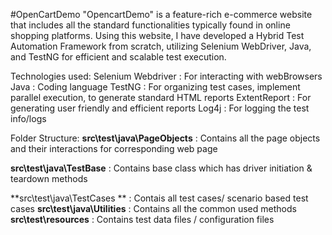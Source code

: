 #OpenCartDemo
"OpencartDemo" is a feature-rich e-commerce website that includes all the standard functionalities typically found in online shopping platforms. Using this website, I have developed a Hybrid Test Automation Framework from scratch, utilizing Selenium WebDriver, Java, and TestNG for efficient and scalable test execution.

Technologies used:
Selenium Webdriver : For interacting with webBrowsers
Java               : Coding language
TestNG             : For organizing test cases, implement parallel execution, to generate standard HTML reports
ExtentReport       : For generating user friendly and efficient reports
Log4j              : For logging the test info/logs

Folder Structure:
**src\test\java\PageObjects**   : Contains all the page objects and their interactions for corresponding web page

**src\test\java\TestBase**      : Contains base class which has driver initiation & teardown methods

**src\test\java\TestCases **    : Contais all test cases/ scenario based test cases
**src\test\java\Utilities**     : Contains all the common used methods
**src\test\resources**          : Contains test data files / configuration files


